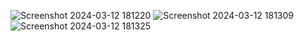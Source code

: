 ![Screenshot 2024-03-12 181220](https://github.com/TyagiRajat/cartService/assets/140008327/f3ac317b-bfce-4792-aa19-873866e0d283)
![Screenshot 2024-03-12 181309](https://github.com/TyagiRajat/cartService/assets/140008327/be2b7e34-5113-4877-8c14-5f299b5d22c1)
![Screenshot 2024-03-12 181325](https://github.com/TyagiRajat/cartService/assets/140008327/adc71e44-39a9-4387-939b-102916c88643)


